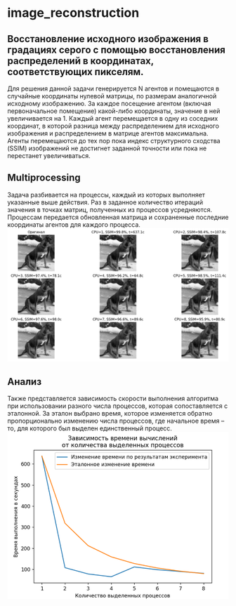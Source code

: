 # image_reconstruction

## Восстановление исходного изображения в градациях серого с помощью восстановления распределений в координатах, соответствующих пикселям.

Для решения данной задачи генерируется N агентов и помещаются в случайные координаты нулевой матрицы, по размерам аналогичной исходному изображению.
За каждое посещение агентом (включая первоначальное помещение) какой-либо координаты, значение в ней увеличивается на 1.
Каждый агент перемещается в одну из соседних координат, в которой разница между распределением для исходного изображения и распределением в матрице агентов максимальна.
Агенты перемещаются до тех пор пока индекс структурного сходства (SSIM) изображений не достигнет заданной точности или пока не перестанет увеличиваться.

## Multiprocessing

Задача разбивается на процессы, каждый из которых выполняет указанные выше действия.
Раз в заданное количество итераций значения в точках матриц, полученных из процессов усредняются.
Процессам передается обновленная матрица и сохраненные последние координаты агентов для каждого процесса.
![](reconstructed.png)

## Анализ

Также представляется зависимость скорости выполнения алгоритма при использовании разного числа процессов, которая сопоставляется с эталонной.
За эталон выбрано время, которое изменяется обратно пропорционально изменению числа процессов, где начальное время – то, для которого был выделен единственный процесс.
![](time.png)
